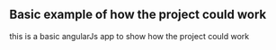 ## Basic example of how the project could work

this is a basic angularJs app to show how the project could work